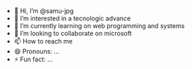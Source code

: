 - 👋 Hi, I’m @samu-jpg
- 👀 I’m interested in a tecnologic advance
- 🌱 I’m currently learning on web programming and systems
- 💞️ I’m looking to collaborate on microsoft
- 📫 How to reach me 
- 😄 Pronouns: ...
- ⚡ Fun fact: ...

<!---
samu-jpg/samu-jpg is a ✨ special ✨ repository because its `README.md` (this file) appears on your GitHub profile.
You can click the Preview link to take a look at your changes.
--->
